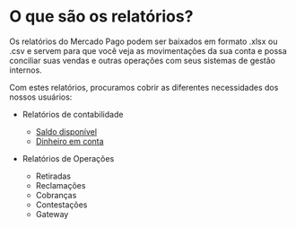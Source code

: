 # O que são os relatórios?

Os relatórios do Mercado Pago podem ser baixados em formato .xlsx ou .csv e servem para que você veja as movimentações da sua conta e possa conciliar suas vendas e outras operações com seus sistemas de gestão internos.

Com estes relatórios, procuramos cobrir as diferentes necessidades dos nossos usuários:

* Relatórios de contabilidade
    + [Saldo disponível](https://www.mercadopago.com.ar/developers/pt/guides/reports/available-money/introduction/)
    + [Dinheiro em conta](https://www.mercadopago.com.ar/developers/pt/guides/reports/account-money/introduction/)

* Relatórios de Operações
    + Retiradas
    + Reclamações
    + Cobranças
    + Contestações
    + Gateway
